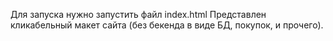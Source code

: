 Для запуска нужно запустить файл index.html
Представлен кликабельный макет сайта (без бекенда в виде БД, покупок, и прочего).
